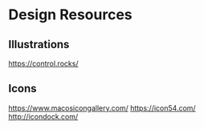 # Design Resources #





## Illustrations ##

https://control.rocks/










## Icons ##

https://www.macosicongallery.com/
https://icon54.com/
http://icondock.com/
